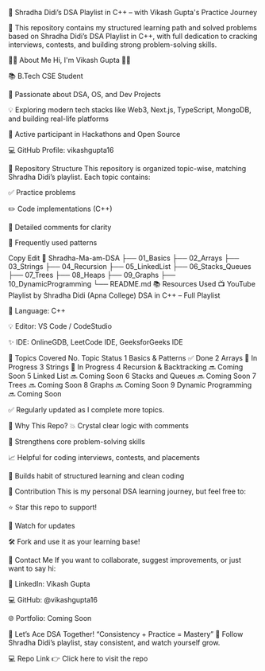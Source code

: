📘 Shradha Didi’s DSA Playlist in C++ – with Vikash Gupta's Practice Journey




📍 This repository contains my structured learning path and solved problems based on Shradha Didi’s DSA Playlist in C++, with full dedication to cracking interviews, contests, and building strong problem-solving skills.

🧑‍💻 About Me
Hi, I'm Vikash Gupta 👨‍💻

📚 B.Tech CSE Student

🧠 Passionate about DSA, OS, and Dev Projects

💡 Exploring modern tech stacks like Web3, Next.js, TypeScript, MongoDB, and building real-life platforms

🚀 Active participant in Hackathons and Open Source

💻 GitHub Profile: vikashgupta16

📂 Repository Structure
This repository is organized topic-wise, matching Shradha Didi’s playlist. Each topic contains:

✅ Practice problems

✏️ Code implementations (C++)

📄 Detailed comments for clarity

🚀 Frequently used patterns

Copy
Edit
📁 Shradha-Ma-am-DSA
├── 01_Basics
├── 02_Arrays
├── 03_Strings
├── 04_Recursion
├── 05_LinkedList
├── 06_Stacks_Queues
├── 07_Trees
├── 08_Heaps
├── 09_Graphs
├── 10_DynamicProgramming
└── README.md
📚 Resources Used
📺 YouTube Playlist by Shradha Didi (Apna College)
DSA in C++ – Full Playlist

📘 Language: C++

💡 Editor: VS Code / CodeStudio

✨ IDE: OnlineGDB, LeetCode IDE, GeeksforGeeks IDE

🚀 Topics Covered
No.	Topic	Status
1	Basics & Patterns	✅ Done
2	Arrays	🔄 In Progress
3	Strings	🔄 In Progress
4	Recursion & Backtracking	🔜 Coming Soon
5	Linked List	🔜 Coming Soon
6	Stacks and Queues	🔜 Coming Soon
7	Trees	🔜 Coming Soon
8	Graphs	🔜 Coming Soon
9	Dynamic Programming	🔜 Coming Soon

✅ Regularly updated as I complete more topics.

🌟 Why This Repo?
💥 Crystal clear logic with comments

🧠 Strengthens core problem-solving skills

📈 Helpful for coding interviews, contests, and placements

🧩 Builds habit of structured learning and clean coding

📌 Contribution
This is my personal DSA learning journey, but feel free to:

⭐ Star this repo to support!

👀 Watch for updates

🛠️ Fork and use it as your learning base!

📧 Contact Me
If you want to collaborate, suggest improvements, or just want to say hi:

💼 LinkedIn: Vikash Gupta

💻 GitHub: @vikashgupta16

🌐 Portfolio: Coming Soon

🧠 Let’s Ace DSA Together!
“Consistency + Practice = Mastery” 🚀
Follow Shradha Didi’s playlist, stay consistent, and watch yourself grow.

💻 Repo Link
👉 Click here to visit the repo